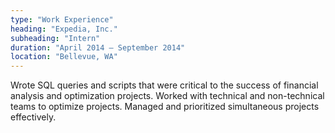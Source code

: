 ```yaml
---
type: "Work Experience"
heading: "Expedia, Inc."
subheading: "Intern"
duration: "April 2014 – September 2014"
location: "Bellevue, WA"
---
```


Wrote SQL queries and scripts that were critical to the success of financial analysis and optimization projects.  Worked with technical and non-technical teams to optimize projects.  Managed and prioritized simultaneous projects effectively.
